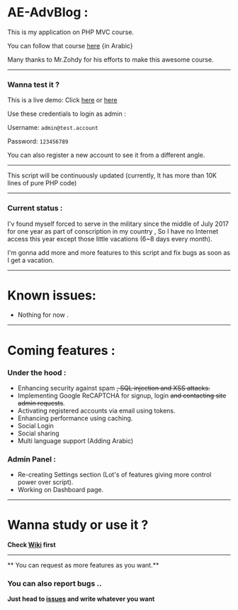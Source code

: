 # AE-AdvBlog :
This is my application on PHP MVC course.

You can follow that course [here](https://www.youtube.com/playlist?list=PLGO8ntvxgiZPZBHUGED6ItUujXylNGpMH) {in Arabic}

Many thanks to Mr.Zohdy for his efforts to make this awesome course.
***
### Wanna test it ?
This is a live demo:
Click [here](http://bit.ly/2vc4ZSf) or [here](http://bit.ly/2v6C5mA)

Use these credentials to login as admin :

Username: `admin@test.account`

Password: `123456789`

You can also register a new account to see it from a different angle.
***
This script will be continuously updated (currently, It has more than 10K lines of pure PHP code)
***
### Current status :
I'v found myself forced to serve in the military since the middle of July 2017 for one year as part of conscription in my country , So I have no Internet access this year except those little vacations (6~8 days every month).

I'm gonna add more and more features to this script and fix bugs as soon as I get a vacation.
***
# Known issues:
- Nothing for now .
***
# Coming features :
### Under the hood :
- Enhancing security against spam ~~, SQL injection and XSS attacks.~~
- Implementing Google ReCAPTCHA for signup, login ~~and contacting site admin requests~~.
- Activating registered accounts via email using tokens.
- Enhancing performance using caching.
- Social Login
- Social sharing
- Multi language support (Adding Arabic)
### Admin Panel :
- Re-creating Settings section (Lot's of features giving more control power over script).
- Working on Dashboard page.
***
# Wanna study or use it ?
**Check [Wiki](https://github.com/akkk33/AE-AdvBlog/wiki) first**
***
** You can request as more features as you want.**
### You can also report bugs ..
**Just head to [issues](https://github.com/akkk33/AE-AdvBlog/issues) and write whatever you want**

